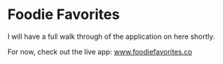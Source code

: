 # Foodie Favorites

I will have a full walk through of the application on here shortly.

For now, check out the live app: www.foodiefavorites.co